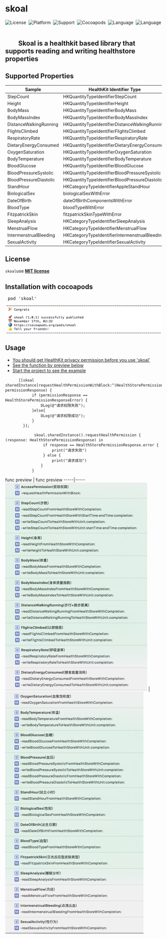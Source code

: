 # skoal
![License](https://img.shields.io/badge/License-MIT-orange.svg)&nbsp;
![Platform](https://img.shields.io/badge/Platform-iOS-yellowgreen.svg)&nbsp;
![Support](https://img.shields.io/badge/Support-iOS%208%2B-lightgrey.svg)&nbsp;
![Cocoapods](https://img.shields.io/badge/cocoapods-support-red.svg)&nbsp;
![Language](https://img.shields.io/badge/language-Objective--C-B9D3EE.svg)&nbsp;
![Language](https://img.shields.io/badge/language-Swift-red.svg)&nbsp;

## &emsp;&emsp;Skoal is a healthkit based library that supports reading and writing healthstore properties

## Supported Properties
|    Sample    |  HealthKit Identifier Type  |   Read   |   Write   |
|--------------|-----------------------------|----------|-----------|
|	StepCount	  | HKQuantityTypeIdentifierStepCount | ✓ | ✓ |
|	Height	  | HKQuantityTypeIdentifierHeight | ✓ | ✓ |
|	BodyMass	  | HKQuantityTypeIdentifierBodyMass | ✓ | ✓ ||
|	BodyMassIndex	  | HKQuantityTypeIdentifierBodyMassIndex | ✓ | ✓ |
|	DistanceWalkingRunning	| HKQuantityTypeIdentifierDistanceWalkingRunning | ✓ | ✓ |
|	FlightsClimbed  | HKQuantityTypeIdentifierFlightsClimbed | ✓ | ✓ |
|	RespiratoryRate	| HKQuantityTypeIdentifierRespiratoryRate | ✓ | ✓  |
|	DietaryEnergyConsumed  | HKQuantityTypeIdentifierDietaryEnergyConsumed | ✓ | ✓ |
|	OxygenSaturation	  | HKQuantityTypeIdentifierOxygenSaturation | ✓ |  |
|	BodyTemperature	  |	 HKQuantityTypeIdentifierBodyTemperature | ✓ | ✓ |
|	BloodGlucose	  | HKQuantityTypeIdentifierBloodGlucose | ✓ | ✓ |
|	BloodPressureSystolic  | HKQuantityTypeIdentifierBloodPressureSystolic | ✓ | ✓ |
|	BloodPressureDiastolic  | HKQuantityTypeIdentifierBloodPressureDiastolic | ✓ | ✓ |
|	StandHour	 | HKCategoryTypeIdentifierAppleStandHour | ✓ |  |
|	BiologicalSex	  | biologicalSexWithError | ✓ |  |
|	DateOfBirth	  |	 dateOfBirthComponentsWithError | ✓ |  |
|	BloodType	  |	 bloodTypeWithError | ✓ |  |
|	FitzpatrickSkin | fitzpatrickSkinTypeWithError | ✓ |  |
|	SleepAnalysis	  |	HKCategoryTypeIdentifierSleepAnalysis | ✓ |  |
|	MenstrualFlow	  | HKCategoryTypeIdentifierMenstrualFlow | ✓ |  |	
|	IntermenstrualBleeding  | HKCategoryTypeIdentifierIntermenstrualBleeding | ✓ |  |	
|	SexualActivity  | HKCategoryTypeIdentifierSexualActivity | ✓ |  |

## License
`skoal`use [__MIT license__][1]	

## Installation with cocoapods
<pre>
 pod 'skoal'
</pre>
![screenshot/cocoapods.png](screenshot/cocoapods.png)

## Usage
- [You should get HealthKit privacy permission before you use 'skoal'](#index1)
- [See the function by preview below](#index2)
- [Start the project to see the example](./skoal-example)

<a name='index1'></a>

``` 
      [[skoal sharedInstance]requestHealthPermissionWithBlock:^(HealthStorePermissionResponse permissionResponse) {
            if (permissionResponse == HealthStorePermissionResponseError) {
                DLog(@"请求权限失败");
            }else{
                DLog(@"请求权限成功");
            }
        }];
```

```
             skoal.sharedInstance().requestHealthPermission { (response: HealthStorePermissionResponse) in
                 if response == HealthStorePermissionResponse.error {
                     print("请求失败")
                 } else {
                     print("请求成功")
                }
			}
```
<a name='index2'></a>
 func preview  | func preview 
 -----|-----
 ![screenshot/func1.png](screenshot/func1.png) |  ![screenshot/func2.png](screenshot/func2.png)  

[1]: https://github.com/GREENBANYAN/skoal/blob/master/LICENSE "MIT License"